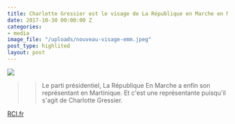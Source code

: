 ```yaml
---
title: Charlotte Gressier est le visage de La République en Marche en Martinique
date: 2017-10-30 00:00:00 Z
categories:
- media
image_file: "/uploads/nouveau-visage-emm.jpeg"
post_type: highlited
layout: post
---
```


![](http://rci.fm/sites/default/files/styles/cover_article_une_730x400/public/2017-10/WhatsApp%20Image%202017-10-31%20at%2011.19.55.jpeg?itok=HpijkwQl)
> > Le parti présidentiel, La République En Marche a enfin son représentant en Martinique. Et c'est une représentante puisqu'il s'agit de Charlotte Gressier.

[RCI.fr](http://rci.fm/infos/politique/charlotte-gressier-est-le-visage-de-la-republique-en-marche-en-martinique)
